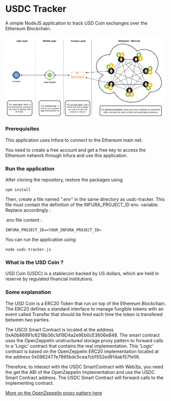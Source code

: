 # USDC Tracker

A simple NodeJS application to track USD Coin exchanges over the Ethereum Blockchain.

![Img](./pictures/usdc-arch-global.jpg)

### Prerequisites

This application uses Infura to connect to the Ethereum main net. 

You need to create a free account and get a free key to access the Ethereum network through Infura and use this application.

### Run the application

After cloning the repository, restore the packages using

```
npm install
```

Then, create a file named ".env" in the same directory as usdc-tracker. This file must contain the definition of the INFURA_PROJECT_ID env. variable. Replace accordingly :

.env file content :

```
INFURA_PROJECT_ID=<YOUR_INFURA_PROJECT_ID>
```

You can run the application using

```
node usdc-tracker.js
```

### What is the USD Coin ?

USD Coin (USDC) is a stablecoin backed by US dollars, which are held in reserve by regulated financial institutions.

### Some explanation

The USD Coin is a ERC20 Token that run on top of the Ethereum Blockchain. The ERC20 defines a standard interface to manage fungible tokens with an event called Transfer that should be fired each time the token is transfered between two parties.

The USCD Smart Contract is located at the address 0xA0b86991c6218b36c1d19D4a2e9Eb0cE3606eB48. The smart contract uses the OpenZeppelin unstructured storage proxy pattern to forward calls to a 'Logic' contract that contains the real implementation. This 'Logic' contract is based on the OpenZeppelin ERC20  implementation located at the address 0x0882477e7895bdc5cea7cb1552ed914ab157fe56. 

Therefore, to interact with the USDC SmartContract with Web3js, you need the get the ABI of the OpenZeppelin Implementation and use the USDC Smart Contract address. The USDC Smart Contract will forward calls to the implementing contract.

[More on the OpenZeppelin proxy pattern here](https://blog.openzeppelin.com/proxy-patterns/)
